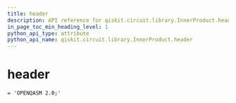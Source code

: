 ```yaml
---
title: header
description: API reference for qiskit.circuit.library.InnerProduct.header
in_page_toc_min_heading_level: 1
python_api_type: attribute
python_api_name: qiskit.circuit.library.InnerProduct.header
---
```


# header

<span id="qiskit.circuit.library.InnerProduct.header" />

`= 'OPENQASM 2.0;'`

